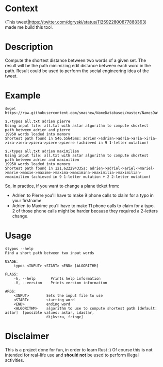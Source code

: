 # Context
(This tweet|https://twitter.com/dgryski/status/1125922800877883393) made me build this tool.

# Description
Compute the shortest distance between two words of a given set.
The result will be the path minimizing edit distance between each word in the path.
Result could be used to perform the social engineering idea of the tweet.

# Example
```shell
$wget https://raw.githubusercontent.com/smashew/NameDatabases/master/NamesDatabases/first%20names/all.txt

$./typos all.txt adrien pierre
Using input file: all.txt with astar algorithm to compute shortest path between adrien and pierre
19950 words loaded into memory
Shortest path found in 546.55645ms: adrien->adrian->adria->aria->iria->ira->iera->piera->piere->pierre (achieved in 9 1-letter mutation)

$./typos all.txt adrien maximilien
Using input file: all.txt with astar algorithm to compute shortest path between adrien and maximilien
19950 words loaded into memory
Shortest path found in 121.622294335s: adrien->adriel->ariel->mariel->marie->maxie->maxime->maxima->maximina->maximilia->maximilian->maximilien (achieved in 9 1-letter mutation + 2 2-letter mutation)

```

So, in practice, if you want to change a plane ticket from:
- Adrien to Pierre you'll have to make 9 phone calls to claim for a typo in your firstname
- Adrien to Maxime you'll have to make 11 phone calls to claim for a typo. 2 of those phone calls might be harder because they required a 2-letters change.


# Usage
```shell
$typos --help
Find a short path between two input words

USAGE:
    typos <INPUT> <START> <END> [ALGORITHM]

FLAGS:
    -h, --help       Prints help information
    -V, --version    Prints version information

ARGS:
    <INPUT>        Sets the input file to use
    <START>        starting word
    <END>          ending word
    <ALGORITHM>    algorithm to use to compute shortest path [default: astar]  [possible values: astar, idastar,
                   dijkstra, fringe]
```

# Disclaimer
This is a project done for fun, in order to learn Rust :)
Of course this is not intended for real-life use and **should not** be used to perform illegal activities.